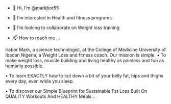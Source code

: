 - 👋 Hi, I’m @markbor55
- 👀 I’m interested in Health and fitness programs

- 💞️ I’m looking to collaborate on Weight loss training
- 📫 How to reach me ...

Irabor Mark, a science technologist, at the College of Medicine University of Ibadan Nigeria, a Weight Loss and fitness coach.
Our mission is simple. 
•	To make weight loss, muscle building and living healthy as painless and fun as humanly possible.

•	To learn EXACTLY how to cut down a bit of your belly fat, hips and thighs every day, even while you sleep. 

•	To discover our Simple Blueprint for Sustainable Fat Loss Built On QUALITY Workouts And HEALTHY Meals… 

